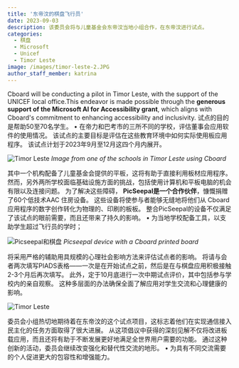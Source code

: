 ```yaml
---
title: '东帝汶的棋盘飞行员'
date: 2023-09-03
description: 该委员会将与儿童基金会东帝汶当地小组合作，在东帝汶进行试点。
categories:
  - 棋盘
  - Microsoft
  - Unicef
  - Timor Leste
image: /images/timor-leste-2.JPG
author_staff_member: katrina
---
```


Cboard will be conducting a pilot in Timor Leste, with the support of the UNICEF local office.This endeavor is made possible through the **generous support of the Microsoft AI for Accessibility grant**, which aligns with Cboard's commitment to enhancing accessibility and inclusivity. 试点的目的是帮助50至70名学生。 • 在帝力和巴考市的三所不同的学校，评估董事会应用软件的使用情况。 该试点的主要目标是评估在这些教育环境中如何实际使用板应用程序。 该试点计划于2023年9月至12月这四个月内展开。

![Timor Leste](/images/timor-leste-1.JPG) *Image from one of the schools in Timor Leste using Cboard*

其中一个机构配备了儿童基金会提供的平板，这将有助于直接利用板材应用程序。 然而，另外两所学校面临基础设施方面的挑战，包括使用计算机和平板电脑的机会有限以及连接问题。 为了解决这些障碍， **PicSeepal是一个合作伙伴**，慷慨捐赠了60个低技术AAC 住房设备。 这些设备将使参与者能够无缝地将他们从 Cboard 应用程序的数字创作转化为物理的、印刷的板板。 整合PicSeepal的设备不仅满足了该试点的眼前需要，而且还带来了持久的影响。 • 为当地学校配备工具，以支助学生超过飞行员的学时；

![Picseepal和棋盘](/images/picseepal.png) *Picseepal device with a Cboard printed board*

将采用严格的辅助用具规模的心理社会影响方法来评估试点者的影响。 将请与会者两次填写PIADS表格——一次是在开始试点之前，然后是在与棋盘应用积极接触2-3个月后再次填写。 此外，定于10月底进行一次中期试点评价，其中包括参与学校内的亲自观察。 这种多层面的办法确保全面了解应用对学生交流和心理健康的影响。

![Timor Leste](/images/timor-leste-3.JPG)

委员会小组热切地期待着在东帝汶的这个试点项目，这标志着他们在实现通信接入民主化的任务方面取得了很大进展。 从这项倡议中获得的深刻见解不仅将改进板载应用，而且还将有助于不断发展更好地满足全世界用户需要的功能。 通过这种创新的活动，委员会继续改变强化和替代性交流的地形。 • 为具有不同交流需要的个人促进更大的包容性和增强能力。
